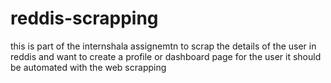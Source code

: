 # reddis-scrapping
this is part of the internshala assignemtn to scrap the details of the user in reddis and want to create a profile or dashboard page for the user it should be automated with the web scrapping
